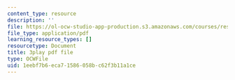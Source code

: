 ```yaml
---
content_type: resource
description: ''
file: https://ol-ocw-studio-app-production.s3.amazonaws.com/courses/res-18-008-calculus-revisited-complex-variables-differential-equations-and-linear-algebra-fall-2011/1eebf7b6eca71586058bc62f3b11a1ce_BOx8LRyr8mU.pdf
file_type: application/pdf
learning_resource_types: []
resourcetype: Document
title: 3play pdf file
type: OCWFile
uid: 1eebf7b6-eca7-1586-058b-c62f3b11a1ce
---
```

